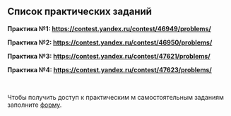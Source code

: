 ## Список практических заданий

**Практика №1: https://contest.yandex.ru/contest/46949/problems/**

**Практика №2: https://contest.yandex.ru/contest/46950/problems/**

**Практика №3: https://contest.yandex.ru/contest/47621/problems/**

**Практика №4: https://contest.yandex.ru/contest/47623/problems/**

<br>

Чтобы получить доступ к практическим м самостоятельным заданиям заполните [форму](https://docs.google.com/forms/d/e/1FAIpQLScrj4SZWt7x9gR5-vl_pHqPQvJa5CzrCl6y4ia5uvSZK3MAug/viewform?usp=sf_link).

